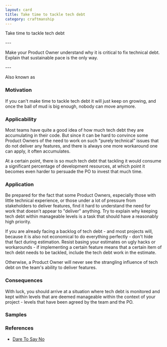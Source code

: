 ```yaml
---
layout: card
title: Take time to tackle tech debt
category: craftmanship
---
```

<p>Take time to tackle tech debt</p>
---
<p>
            Make your Product Owner understand why it is critical to
            fix technical debt. Explain that sustainable pace is the only way.
        </p>
---

Also known as

### Motivation

If you can't make time to tackle tech debt it will just keep on growing, and once the ball of mud is big enough, nobody can move anymore.

### Applicability

Most teams have quite a good idea of how much tech debt they are accumulating in their code. But since it can be hard to convince some Product Owners of the need to work on such "purely technical" issues that do not deliver any features, and there is always one more workaround one can apply, it often accumulates.

At a certain point, there is so much tech debt that tackling it would consume a significant percentage of development resources, at which point it becomes even harder to persuade the PO to invest that much time.

### Application

Be prepared for the fact that some Product Owners, especially those with little technical experience, or those under a lot of pressure from stakeholders to deliver features, find it hard to understand the need for work that doesn't appear to "deliver" anything. Try to explain why keeping tech debt within manageable levels is a task that should have a reasonably high priority.

If you are already facing a backlog of tech debt - and most projects will, because it is also not economical to do everything perfectly - don't hide that fact during estimation. Resist basing your estimates on ugly hacks or workarounds - if implementing a certain feature means that a certain item of tech debt needs to be tackled, include the tech debt work in the estimate.

Otherwise, a Product Owner will never see the strangling influence of tech debt on the team's ability to deliver features.

### Consequences

With luck, you should arrive at a situation where tech debt is monitored and kept within levels that are deemed manageable within the context of your project - levels that have been agreed by the team and the PO.

### Samples

### References

* [Dare To Say No](dare-to-say-no)


